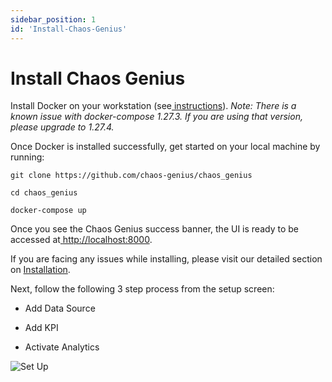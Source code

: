 ```yaml
---
sidebar_position: 1
id: 'Install-Chaos-Genius'
---
```

# Install Chaos Genius

Install Docker on your workstation (see[  instructions](https://www.docker.com/products/docker-desktop)). 
*Note: There is a known issue with docker-compose 1.27.3. If you are using that version, please upgrade to 1.27.4.*

Once Docker is installed successfully, get started on your local machine by running:

```
git clone https://github.com/chaos-genius/chaos_genius

cd chaos_genius

docker-compose up
```
Once you see the Chaos Genius success banner, the UI is ready to be accessed at[  ](http://localhost:8000/)<http://localhost:8000>.

If you are facing any issues while installing, please visit our detailed section on [Installation](https://docs.google.com/document/d/1y568-aky5EXbR3RhA1kho4kqpxcHifcDJfk6ft5nRC8/edit#heading=h.xqge4hkxkeui). 

Next, follow the following 3 step process from the setup screen:

-   Add Data Source

-   Add KPI

-   Activate Analytics

![Set Up](/img/Quick_Start/setup.png)
